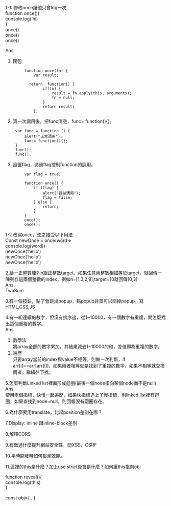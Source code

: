 1-1: 修改once讓他只會log一次  
function once(){  
   console.log(‘hi)  
}  
once()  
once()  
once()  

Ans.  
1. 閉包  

            function once(fn) { 
                var result;
            
              return  function() { 
                    if(fn) {
                        result = fn.apply(this, arguments);
                        fn = null;
                    }
                    return result;
                };

2. 第一次調用後，把func清空，func= function(){};

        var func = function () {
            alert("正常调用");
            func= function(){};
        }
        func();
        func();
 

3. 設置flag，透過flag控制function的調用。

            var flag = true;

            function once() {
                if (flag) {
                    alert("我被调用");
                    flag = false;
                } else {
                    return;
                }
            }
            once();
            once();


1-2 改寫once，使之接受以下用法  
Const newOnce = once(word=>  
console.log(word))  
newOnce(‘hello’)  
newOnce(‘hello’)  
newOnce(‘hello’)  

2.給一正整數陣列n跟正整數target，如果任意兩整數相加等於target，就回傳一陣列存這兩個整數的index，例如n=[1,3,2,9],target=10就回傳[0,3]  
Ans.  
TwoSum  

3.有一個按鈕，點了會跳出popup，點popup背景可以關掉popup，寫HTML,CSS,JS  

4.有一組連續的數字，但沒有排序過，從1~10000，有一個數字有重複，問怎麼找出這個重複的數字。  
Ans.  
1. 數學法  
將array全部的數字累加，其結果減去1~10000的和，差值即為重複的數字。  
2. 遍歷  
只要array當前的index與value不相等，則做一次判斷，if arr[i]==arr[arr[i]]，如果兩者相等就是找到了重複的數字，如果不相等就交換兩者，繼續往下找。  

5.怎麼判斷Linked list裡面形成迴圈(最後一個node指向某個node而不是null)  
Ans.  
  使用兩個指標，快慢一起遍歷，如果快指標追上了慢指標，則linked list裡有迴圈，如果查找到node=null，則回報沒有迴圈存在。  

6.為什麼要用translate，比起position差別在哪？  

7.Display: inline 跟inline-block差別  

8.解釋CORS  

9.有做過什麼提升網站安全性，問XSS，CSRF  

10.平時開發時如何檢測效能。  

11.這裡的this是什麼？加上use strict後會是什麼？如何讓this指向obj  

function reveal(){  
console.log(this)  
}  
  
const obj={…}  

